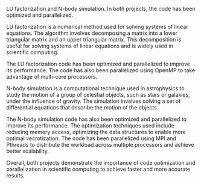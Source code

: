 LU factorization and N-body simulation. In both projects, the code has been optimized and parallelized.

LU factorization is a numerical method used for solving systems of linear equations. The algorithm involves decomposing a matrix into a lower triangular matrix and an upper triangular matrix. This decomposition is useful for solving systems of linear equations and is widely used in scientific computing.

The LU factorization code has been optimized and parallelized to improve its performance. The code has also been parallelized using OpenMP to take advantage of multi-core processors.

N-body simulation is a computational technique used in astrophysics to study the motion of a group of celestial objects, such as stars or galaxies, under the influence of gravity. The simulation involves solving a set of differential equations that describe the motion of the objects.

The N-body simulation code has also been optimized and parallelized to improve its performance. The optimization techniques used include reducing memory access, optimizing the data structures to enable more optimal vecrotization. The code has been parallelized using MPI and Pthreads to distribute the workload across multiple processors and achieve better scalability.

Overall, both projects demonstrate the importance of code optimization and parallelization in scientific computing to achieve faster and more accurate results.
